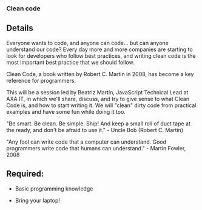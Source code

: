 ### Clean code

## Details

Everyone wants to code, and anyone can code... but can anyone understand our code? Every day more and more companies are starting to look for developers who follow best practices, and writing clean code is the most important best practice that we should follow.

Clean Code, a book written by Robert C. Martin in 2008, has become a key reference for programmers.

This will be a session led by Beatriz Martín, JavaScript Technical Lead at AXA IT, in which we'll share, discuss, and try to give sense to what Clean Code is, and how to start writing it. We will "clean" dirty code from practical examples and have some fun while doing it too.

"Be smart. Be clean. Be simple. Ship! And keep a small roll of duct tape at the ready, and don't be afraid to use it." - Uncle Bob (Robert C. Martin)

"Any fool can write code that a computer can understand. Good programmers write code that humans can understand." - Martin Fowler, 2008

## Required:

- Basic programming knowledge

- Bring your laptop!
